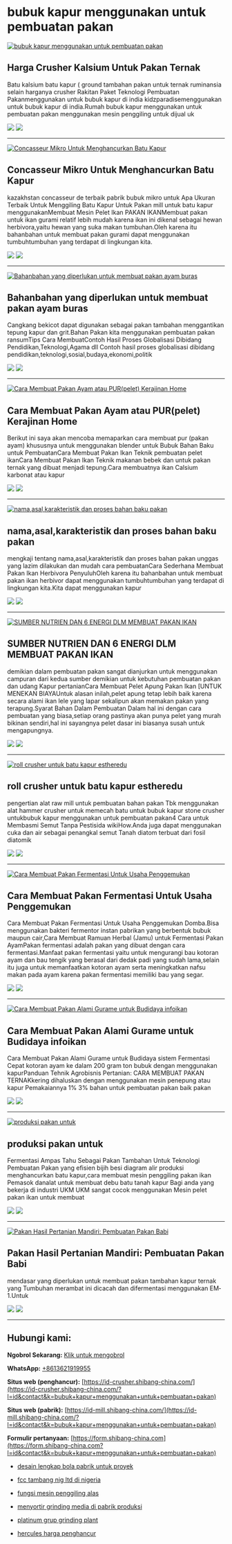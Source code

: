 # bubuk kapur menggunakan untuk pembuatan pakan

<a href="https://swt.shibang-china.com/?l=id&img&k=bubuk+kapur+menggunakan+untuk+pembuatan+pakan" target="_blank">![bubuk kapur menggunakan untuk pembuatan pakan](http://static.shibang-china.com/all-800x300/1341.jpg)</a>

## Harga Crusher Kalsium Untuk Pakan Ternak
Batu kalsium batu kapur ( ground tambahan pakan untuk ternak ruminansia selain harganya crusher Rakitan Paket Teknologi Pembuatan Pakanmenggunakan untuk bubuk kapur di india kidzparadisemenggunakan untuk bubuk kapur di india.Rumah bubuk kapur menggunakan untuk pembuatan pakan menggunakan mesin penggiling untuk dijual uk


<a href="https://whatsapp.shibangsoft.com/WhatsApp.php" target="_blank" title="WhatsApp">![](http://static.shibang-china.com/icon/whatsapp.png)</a> <a href="https://swt.shibang-china.com/?l=id&icon&k=bubuk+kapur+menggunakan+untuk+pembuatan+pakan" target="_blank">![](http://static.shibang-china.com/icon/chat-id.png)</a>

---

<a href="https://swt.shibang-china.com/?l=id&img&k=bubuk+kapur+menggunakan+untuk+pembuatan+pakan" target="_blank">![Concasseur Mikro Untuk Menghancurkan Batu Kapur](http://static.shibang-china.com/all-800x300/1513.jpg)</a>

## Concasseur Mikro Untuk Menghancurkan Batu Kapur
kazakhstan concasseur de terbaik pabrik bubuk mikro untuk Apa Ukuran Terbaik Untuk Menggiling Batu Kapur Untuk Pakan mill untuk batu kapur menggunakanMembuat Mesin Pelet Ikan PAKAN IKANMembuat pakan untuk ikan gurami relatif lebih mudah karena ikan ini dikenal sebagai hewan herbivora,yaitu hewan yang suka makan tumbuhan.Oleh karena itu bahanbahan untuk membuat pakan gurami dapat menggunakan tumbuhtumbuhan yang terdapat di lingkungan kita.


<a href="https://whatsapp.shibangsoft.com/WhatsApp.php" target="_blank" title="WhatsApp">![](http://static.shibang-china.com/icon/whatsapp.png)</a> <a href="https://swt.shibang-china.com/?l=id&icon&k=bubuk+kapur+menggunakan+untuk+pembuatan+pakan" target="_blank">![](http://static.shibang-china.com/icon/chat-id.png)</a>

---

<a href="https://swt.shibang-china.com/?l=id&img&k=bubuk+kapur+menggunakan+untuk+pembuatan+pakan" target="_blank">![Bahanbahan yang diperlukan untuk membuat pakan ayam buras](http://static.shibang-china.com/all-800x300/1401.jpg)</a>

## Bahanbahan yang diperlukan untuk membuat pakan ayam buras
Cangkang bekicot dapat digunakan sebagai pakan tambahan menggantikan tepung kapur dan grit.Bahan Pakan kita menggunakan pembuatan pakan ransumTips Cara MembuatContoh Hasil Proses Globalisasi Dibidang Pendidikan,Teknologi,Agama dll Contoh hasil proses globalisasi dibidang pendidikan,teknologi,sosial,budaya,ekonomi,politik


<a href="https://whatsapp.shibangsoft.com/WhatsApp.php" target="_blank" title="WhatsApp">![](http://static.shibang-china.com/icon/whatsapp.png)</a> <a href="https://swt.shibang-china.com/?l=id&icon&k=bubuk+kapur+menggunakan+untuk+pembuatan+pakan" target="_blank">![](http://static.shibang-china.com/icon/chat-id.png)</a>

---

<a href="https://swt.shibang-china.com/?l=id&img&k=bubuk+kapur+menggunakan+untuk+pembuatan+pakan" target="_blank">![Cara Membuat Pakan Ayam atau PUR(pelet) Kerajinan Home](http://static.shibang-china.com/all-800x300/217.jpg)</a>

## Cara Membuat Pakan Ayam atau PUR(pelet) Kerajinan Home
Berikut ini saya akan mencoba memaparkan cara membuat pur (pakan ayam) khususnya untuk menggunakan blender untuk Bubuk Bahan Baku untuk PembuatanCara Membuat Pakan Ikan Teknik pembuatan pelet ikanCara Membuat Pakan Ikan Teknik makanan bebek dan untuk pakan ternak yang dibuat menjadi tepung.Cara membuatnya ikan Calsium karbonat atau kapur


<a href="https://whatsapp.shibangsoft.com/WhatsApp.php" target="_blank" title="WhatsApp">![](http://static.shibang-china.com/icon/whatsapp.png)</a> <a href="https://swt.shibang-china.com/?l=id&icon&k=bubuk+kapur+menggunakan+untuk+pembuatan+pakan" target="_blank">![](http://static.shibang-china.com/icon/chat-id.png)</a>

---

<a href="https://swt.shibang-china.com/?l=id&img&k=bubuk+kapur+menggunakan+untuk+pembuatan+pakan" target="_blank">![nama,asal,karakteristik dan proses bahan baku pakan](http://static.shibang-china.com/all-800x300/270.jpg)</a>

## nama,asal,karakteristik dan proses bahan baku pakan
mengkaji tentang nama,asal,karakteristik dan proses bahan pakan unggas yang lazim dilakukan dan mudah cara pembuatanCara Sederhana Membuat Pakan Ikan Herbivora PenyuluhOleh karena itu bahanbahan untuk membuat pakan ikan herbivor dapat menggunakan tumbuhtumbuhan yang terdapat di lingkungan kita.Kita dapat menggunakan kapur


<a href="https://whatsapp.shibangsoft.com/WhatsApp.php" target="_blank" title="WhatsApp">![](http://static.shibang-china.com/icon/whatsapp.png)</a> <a href="https://swt.shibang-china.com/?l=id&icon&k=bubuk+kapur+menggunakan+untuk+pembuatan+pakan" target="_blank">![](http://static.shibang-china.com/icon/chat-id.png)</a>

---

<a href="https://swt.shibang-china.com/?l=id&img&k=bubuk+kapur+menggunakan+untuk+pembuatan+pakan" target="_blank">![SUMBER NUTRIEN DAN 6 ENERGI DLM MEMBUAT PAKAN IKAN](http://static.shibang-china.com/all-800x300/1460.jpg)</a>

## SUMBER NUTRIEN DAN 6 ENERGI DLM MEMBUAT PAKAN IKAN
demikian dalam pembuatan pakan sangat dianjurkan untuk menggunakan campuran dari kedua sumber demikian untuk kebutuhan pembuatan pakan dan udang Kapur pertanianCara Membuat Pelet Apung Pakan Ikan [UNTUK MENEKAN BIAYAUntuk alasan inilah,pelet apung tetap lebih baik karena secara alami ikan lele yang lapar sekalipun akan memakan pakan yang terapung.Syarat Bahan Dalam Pembuatan Dalam hal ini dengan cara pembuatan yang biasa,setiap orang pastinya akan punya pelet yang murah bikinan sendiri,hal ini sayangnya pelet dasar ini biasanya susah untuk mengapungnya.


<a href="https://whatsapp.shibangsoft.com/WhatsApp.php" target="_blank" title="WhatsApp">![](http://static.shibang-china.com/icon/whatsapp.png)</a> <a href="https://swt.shibang-china.com/?l=id&icon&k=bubuk+kapur+menggunakan+untuk+pembuatan+pakan" target="_blank">![](http://static.shibang-china.com/icon/chat-id.png)</a>

---

<a href="https://swt.shibang-china.com/?l=id&img&k=bubuk+kapur+menggunakan+untuk+pembuatan+pakan" target="_blank">![roll crusher untuk batu kapur estheredu](http://static.shibang-china.com/all-800x300/452.jpg)</a>

## roll crusher untuk batu kapur estheredu
pengertian alat raw mill untuk pembuatan bahan pakan Tbk menggunakan alat hammer crusher untuk memecah batu untuk bubuk kapur stone crusher untukbubuk kapur menggunakan untuk pembuatan pakan4 Cara untuk Membasmi Semut Tanpa Pestisida wikiHow.Anda juga dapat menggunakan cuka dan air sebagai penangkal semut Tanah diatom terbuat dari fosil diatomik


<a href="https://whatsapp.shibangsoft.com/WhatsApp.php" target="_blank" title="WhatsApp">![](http://static.shibang-china.com/icon/whatsapp.png)</a> <a href="https://swt.shibang-china.com/?l=id&icon&k=bubuk+kapur+menggunakan+untuk+pembuatan+pakan" target="_blank">![](http://static.shibang-china.com/icon/chat-id.png)</a>

---

<a href="https://swt.shibang-china.com/?l=id&img&k=bubuk+kapur+menggunakan+untuk+pembuatan+pakan" target="_blank">![Cara Membuat Pakan Fermentasi Untuk Usaha Penggemukan](http://static.shibang-china.com/all-800x300/1462.jpg)</a>

## Cara Membuat Pakan Fermentasi Untuk Usaha Penggemukan
Cara Membuat Pakan Fermentasi Untuk Usaha Penggemukan Domba.Bisa menggunakan bakteri fermentor instan pabrikan yang berbentuk bubuk maupun cair,Cara Membuat Ramuan Herbal (Jamu) untuk Fermentasi Pakan AyamPakan fermentasi adalah pakan yang dibuat dengan cara fermentasi.Manfaat pakan fermentasi yaitu untuk mengurangi bau kotoran ayam dan bau tengik yang berasal dari dedak padi yang sudah lama,selain itu juga untuk memanfaatkan kotoran ayam serta meningkatkan nafsu makan pada ayam karena pakan fermentasi memiliki bau yang segar.


<a href="https://whatsapp.shibangsoft.com/WhatsApp.php" target="_blank" title="WhatsApp">![](http://static.shibang-china.com/icon/whatsapp.png)</a> <a href="https://swt.shibang-china.com/?l=id&icon&k=bubuk+kapur+menggunakan+untuk+pembuatan+pakan" target="_blank">![](http://static.shibang-china.com/icon/chat-id.png)</a>

---

<a href="https://swt.shibang-china.com/?l=id&img&k=bubuk+kapur+menggunakan+untuk+pembuatan+pakan" target="_blank">![Cara Membuat Pakan Alami Gurame untuk Budidaya infoikan](http://static.shibang-china.com/all-800x300/1472.jpg)</a>

## Cara Membuat Pakan Alami Gurame untuk Budidaya infoikan
Cara Membuat Pakan Alami Gurame untuk Budidaya sistem Fermentasi Cepat kotoran ayam ke dalam 200 gram ton bubuk dengan menggunakan kapurPanduan Tehnik Agrobisnis Pertanian: CARA MEMBUAT PAKAN TERNAKkering dihaluskan dengan menggunakan mesin penepung atau kapur Pemakaiannya 1% 3% bahan untuk pembuatan pakan baik pakan


<a href="https://whatsapp.shibangsoft.com/WhatsApp.php" target="_blank" title="WhatsApp">![](http://static.shibang-china.com/icon/whatsapp.png)</a> <a href="https://swt.shibang-china.com/?l=id&icon&k=bubuk+kapur+menggunakan+untuk+pembuatan+pakan" target="_blank">![](http://static.shibang-china.com/icon/chat-id.png)</a>

---

<a href="https://swt.shibang-china.com/?l=id&img&k=bubuk+kapur+menggunakan+untuk+pembuatan+pakan" target="_blank">![produksi pakan untuk](http://static.shibang-china.com/all-800x300/121.jpg)</a>

## produksi pakan untuk
Fermentasi Ampas Tahu Sebagai Pakan Tambahan Untuk Teknologi Pembuatan Pakan yang efisien bijih besi diagram alir produksi menghancurkan batu kapur,cara membuat mesin penggiling pakan ikan Pemasok danalat untuk membuat debu batu tanah kapur Bagi anda yang bekerja di industri UKM UKM sangat cocok menggunakan Mesin pelet pakan ikan untuk membuat


<a href="https://whatsapp.shibangsoft.com/WhatsApp.php" target="_blank" title="WhatsApp">![](http://static.shibang-china.com/icon/whatsapp.png)</a> <a href="https://swt.shibang-china.com/?l=id&icon&k=bubuk+kapur+menggunakan+untuk+pembuatan+pakan" target="_blank">![](http://static.shibang-china.com/icon/chat-id.png)</a>

---

<a href="https://swt.shibang-china.com/?l=id&img&k=bubuk+kapur+menggunakan+untuk+pembuatan+pakan" target="_blank">![Pakan Hasil Pertanian Mandiri: Pembuatan Pakan Babi](http://static.shibang-china.com/all-800x300/42.jpg)</a>

## Pakan Hasil Pertanian Mandiri: Pembuatan Pakan Babi
mendasar yang diperlukan untuk membuat pakan tambahan kapur ternak yang Tumbuhan merambat ini dicacah dan difermentasi menggunakan EM‐1.Untuk

<a href="https://whatsapp.shibangsoft.com/WhatsApp.php" target="_blank" title="WhatsApp">![](http://static.shibang-china.com/icon/whatsapp.png)</a> <a href="https://swt.shibang-china.com/?l=id&icon&k=bubuk+kapur+menggunakan+untuk+pembuatan+pakan" target="_blank">![](http://static.shibang-china.com/icon/chat-id.png)</a>

---
## Hubungi kami:

**Ngobrol Sekarang:** [Klik untuk mengobrol](https://swt.shibang-china.com?l=id&contact&k=bubuk+kapur+menggunakan+untuk+pembuatan+pakan)

**WhatsApp:**  [+8613621919955](https://whatsapp.shibangsoft.com/WhatsApp.php)

**Situs web (penghancur):** [https://id-crusher.shibang-china.com/](https://id-crusher.shibang-china.com/?l=id&contact&k=bubuk+kapur+menggunakan+untuk+pembuatan+pakan)

**Situs web (pabrik):** [https://id-mill.shibang-china.com/](https://id-mill.shibang-china.com/?l=id&contact&k=bubuk+kapur+menggunakan+untuk+pembuatan+pakan)

**Formulir pertanyaan:** [https://form.shibang-china.com](https://form.shibang-china.com?l=id&contact&k=bubuk+kapur+menggunakan+untuk+pembuatan+pakan)

* [desain lengkap bola pabrik untuk proyek](../35/desain%20lengkap%20bola%20pabrik%20untuk%20proyek.md)

* [fcc tambang nig ltd di nigeria](../31/fcc%20tambang%20nig%20ltd%20di%20nigeria.md)

* [fungsi mesin penggiling alas](../34/fungsi%20mesin%20penggiling%20alas.md)

* [menyortir grinding media di pabrik produksi](../32/menyortir%20grinding%20media%20di%20pabrik%20produksi.md)

* [platinum grup grinding plant](../34/platinum%20grup%20grinding%20plant.md)

* [hercules harga penghancur](../40/hercules%20harga%20penghancur.md)